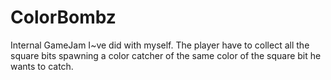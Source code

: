 # ColorBombz
Internal GameJam I~ve did with myself. The player have to collect all the square bits spawning a color catcher of the same color of the square bit he wants to catch.
